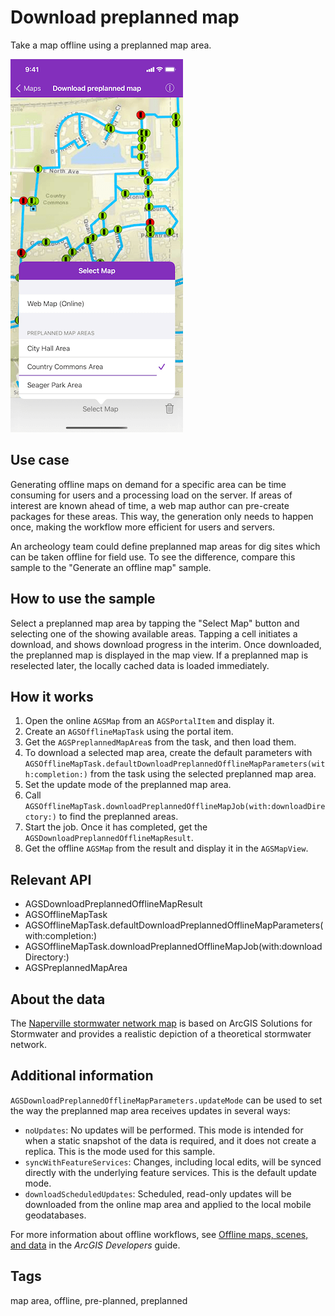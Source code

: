 # Download preplanned map

Take a map offline using a preplanned map area.

![Image of download preplanned map area](download-preplanned-map-area.png)

## Use case

Generating offline maps on demand for a specific area can be time consuming for users and a processing load on the server. If areas of interest are known ahead of time, a web map author can pre-create packages for these areas. This way, the generation only needs to happen once, making the workflow more efficient for users and servers.

An archeology team could define preplanned map areas for dig sites which can be taken offline for field use. To see the difference, compare this sample to the "Generate an offline map" sample.

## How to use the sample

Select a preplanned map area by tapping the "Select Map" button and selecting one of the showing available areas. Tapping a cell initiates a download, and shows download progress in the interim. Once downloaded, the preplanned map is displayed in the map view. If a preplanned map is reselected later, the locally cached data is loaded immediately.

## How it works

1. Open the online `AGSMap` from an `AGSPortalItem` and display it.
2. Create an `AGSOfflineMapTask` using the portal item.
3. Get the `AGSPreplannedMapArea`s from the task, and then load them.
4. To download a selected map area, create the default parameters with `AGSOfflineMapTask.defaultDownloadPreplannedOfflineMapParameters(with:completion:)` from the task using the selected preplanned map area.
5. Set the update mode of the preplanned map area.
6. Call `AGSOfflineMapTask.downloadPreplannedOfflineMapJob(with:downloadDirectory:)` to find the preplanned areas.
7. Start the job. Once it has completed, get the `AGSDownloadPreplannedOfflineMapResult`.
8. Get the offline `AGSMap` from the result and display it in the `AGSMapView`.

## Relevant API

* AGSDownloadPreplannedOfflineMapResult
* AGSOfflineMapTask
* AGSOfflineMapTask.defaultDownloadPreplannedOfflineMapParameters(with:completion:)
* AGSOfflineMapTask.downloadPreplannedOfflineMapJob(with:downloadDirectory:)
* AGSPreplannedMapArea

## About the data

The [Naperville stormwater network map](https://arcgisruntime.maps.arcgis.com/home/item.html?id=acc027394bc84c2fb04d1ed317aac674) is based on ArcGIS Solutions for Stormwater and provides a realistic depiction of a theoretical stormwater network.

## Additional information

`AGSDownloadPreplannedOfflineMapParameters.updateMode` can be used to set the way the preplanned map area receives updates in several ways:

* `noUpdates`: No updates will be performed. This mode is intended for when a static snapshot of the data is required, and it does not create a replica. This is the mode used for this sample.
* `syncWithFeatureServices`: Changes, including local edits, will be synced directly with the underlying feature services. This is the default update mode.
* `downloadScheduledUpdates`: Scheduled, read-only updates will be downloaded from the online map area and applied to the local mobile geodatabases.

For more information about offline workflows, see [Offline maps, scenes, and data](https://developers.arcgis.com/ios/offline-maps-scenes-and-data/) in the *ArcGIS Developers* guide.

## Tags

map area, offline, pre-planned, preplanned
